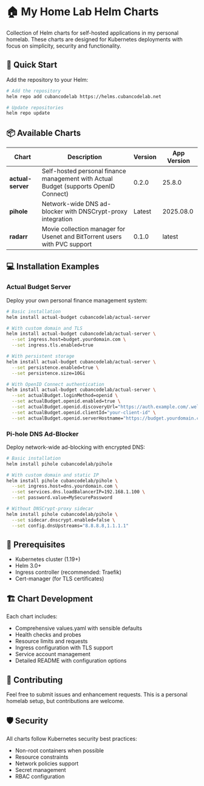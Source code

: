 # 🏠 My Home Lab Helm Charts

Collection of Helm charts for self-hosted applications in my personal homelab. These charts are designed for Kubernetes deployments with focus on simplicity, security and functionality.

## 🚀 Quick Start

Add the repository to your Helm:

```bash
# Add the repository
helm repo add cubancodelab https://helms.cubancodelab.net

# Update repositories
helm repo update
```

## 📦 Available Charts

| Chart | Description | Version | App Version |
|-------|-------------|---------|-------------|
| **actual-server** | Self-hosted personal finance management with Actual Budget (supports OpenID Connect) | 0.2.0 | 25.8.0 |
| **pihole** | Network-wide DNS ad-blocker with DNSCrypt-proxy integration | Latest | 2025.08.0 |
| **radarr** | Movie collection manager for Usenet and BitTorrent users with PVC support | 0.1.0 | latest |

## 💻 Installation Examples

### Actual Budget Server
Deploy your own personal finance management system:

```bash
# Basic installation
helm install actual-budget cubancodelab/actual-server

# With custom domain and TLS
helm install actual-budget cubancodelab/actual-server \
  --set ingress.host=budget.yourdomain.com \
  --set ingress.tls.enabled=true

# With persistent storage
helm install actual-budget cubancodelab/actual-server \
  --set persistence.enabled=true \
  --set persistence.size=10Gi

# With OpenID Connect authentication
helm install actual-budget cubancodelab/actual-server \
  --set actualBudget.loginMethod=openid \
  --set actualBudget.openid.enabled=true \
  --set actualBudget.openid.discoveryUrl="https://auth.example.com/.well-known/openid_configuration" \
  --set actualBudget.openid.clientId="your-client-id" \
  --set actualBudget.openid.serverHostname="https://budget.yourdomain.com"
```

### Pi-hole DNS Ad-Blocker
Deploy network-wide ad-blocking with encrypted DNS:

```bash
# Basic installation
helm install pihole cubancodelab/pihole

# With custom domain and static IP
helm install pihole cubancodelab/pihole \
  --set ingress.host=dns.yourdomain.com \
  --set services.dns.loadBalancerIP=192.168.1.100 \
  --set password.value=MySecurePassword

# Without DNSCrypt-proxy sidecar
helm install pihole cubancodelab/pihole \
  --set sidecar.dnscrypt.enabled=false \
  --set config.dnsUpstreams="8.8.8.8,1.1.1.1"
```


## 🔧 Prerequisites

- Kubernetes cluster (1.19+)
- Helm 3.0+
- Ingress controller (recommended: Traefik)
- Cert-manager (for TLS certificates)

## 🏗️ Chart Development

Each chart includes:
- Comprehensive values.yaml with sensible defaults
- Health checks and probes
- Resource limits and requests
- Ingress configuration with TLS support
- Service account management
- Detailed README with configuration options

## 📝 Contributing

Feel free to submit issues and enhancement requests. This is a personal homelab setup, but contributions are welcome.

## 🛡️ Security

All charts follow Kubernetes security best practices:
- Non-root containers when possible
- Resource constraints
- Network policies support
- Secret management
- RBAC configuration
